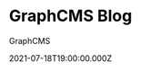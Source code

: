 ---
title: GraphCMS Blog
github: https://github.com/GraphCMS/gatsby-starter-graphcms-blog
demo: https://blog.withheadlesscms.com/
author: GraphCMS
ssg:
  - Gatsby
cms:
  - GraphCMS
css:
  - Tailwind
date: 2021-07-18T19:00:00.000Z
description: Gatsby starter for creating a basic blog with GraphCMS
category:
  - Blog
draft: true
publish_date: '2020-07-28T09:54:17Z'
update_date: '2022-12-14T18:03:58Z'
github_star: 66
github_fork: 26
---
